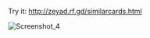Try it: http://zeyad.rf.gd/similarcards.html

![Screenshot_4](https://user-images.githubusercontent.com/50156227/117073128-c5e42c80-ad31-11eb-9eed-5c2d4a54472b.png)
